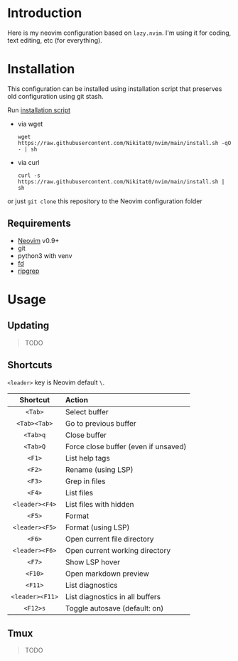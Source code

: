 # Introduction

Here is my neovim configuration based on `lazy.nvim`. I'm using it for coding,
text editing, etc (for everything).

# Installation

This configuration can be installed using installation script that preserves old
configuration using git stash.

Run
[installation script](https://raw.githubusercontent.com/Nikitat0/nvim/main/install.sh)

- via wget

  ```
  wget https://raw.githubusercontent.com/Nikitat0/nvim/main/install.sh -qO - | sh
  ```

- via curl

  ```
  curl -s https://raw.githubusercontent.com/Nikitat0/nvim/main/install.sh | sh
  ```

or just `git clone` this repository to the Neovim configuration folder

## Requirements

- [Neovim](https://github.com/neovim/neovim) v0.9+
- git
- python3 with venv
- [fd](https://github.com/sharkdp/fd)
- [ripgrep](https://github.com/BurntSushi/ripgrep)

# Usage

## Updating

> TODO

## Shortcuts

`<leader>` key is Neovim default `\`.

|    Shortcut     | Action                               |
| :-------------: | :----------------------------------- |
|     `<Tab>`     | Select buffer                        |
|  `<Tab><Tab>`   | Go to previous buffer                |
|    `<Tab>q`     | Close buffer                         |
|    `<Tab>Q`     | Force close buffer (even if unsaved) |
|     `<F1>`      | List help tags                       |
|     `<F2>`      | Rename (using LSP)                   |
|     `<F3>`      | Grep in files                        |
|     `<F4>`      | List files                           |
| `<leader><F4>`  | List files with hidden               |
|     `<F5>`      | Format                               |
| `<leader><F5>`  | Format (using LSP)                   |
|     `<F6>`      | Open current file directory          |
| `<leader><F6>`  | Open current working directory       |
|     `<F7>`      | Show LSP hover                       |
|     `<F10>`     | Open markdown preview                |
|     `<F11>`     | List diagnostics                     |
| `<leader><F11>` | List diagnostics in all buffers      |
|    `<F12>s`     | Toggle autosave (default: on)        |

## Tmux

> TODO
